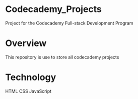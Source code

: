 # Codecademy_Projects
Project for the Codecademy Full-stack Development Program


# Overview
This repository is use to store all codecademy projects

# Technology
HTML
CSS
JavaScript
